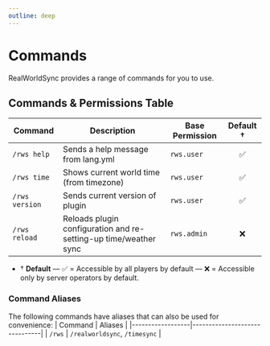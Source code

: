 ```yaml
---
outline: deep
---
```


# Commands

RealWorldSync provides a range of commands for you to use.

## Commands & Permissions Table
| Command                  | Description                                                      | Base Permission       | Default &dagger; |
|--------------------------|------------------------------------------------------------------|-----------------------|:----------------:|
| `/rws help`              | Sends a help message from lang.yml                               | `rws.user`            |        ✅       |
| `/rws time`              | Shows current world time (from timezone)                         | `rws.user`            |        ✅       |
| `/rws version`           | Sends current version of plugin                                  | `rws.user`            |        ✅       |
| `/rws reload`            | Reloads plugin configuration and re-setting-up time/weather sync | `rws.admin`           |        ❌       |

* &dagger; **Default** &mdash; ✅ = Accessible by all players by default &mdash; ❌ = Accessible only by server operators by default.

### Command Aliases
The following commands have aliases that can also be used for convenience:
| Command          | Aliases                       |
|------------------|-------------------------------|
| `/rws`           | `/realworldsync`, `/timesync` |